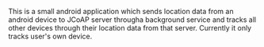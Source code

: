 This is a small android application which sends location data from an android device to JCoAP server througha background service and tracks all other devices through their location data from that server. Currently it only tracks user's own device.
